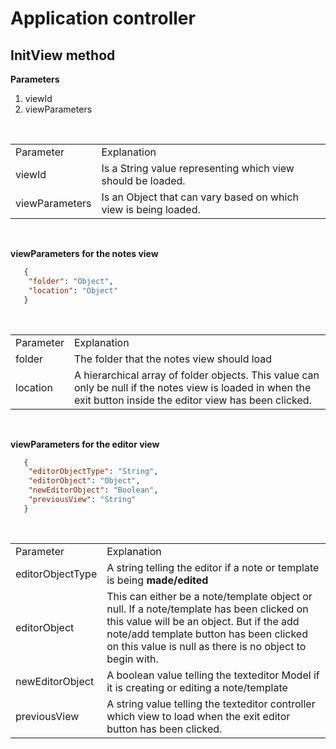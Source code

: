 # Application controller

## InitView method
**Parameters**

1. viewId
2. viewParameters

<br>

|                |                                                                 |
| -------------- | --------------------------------------------------------------- |
| Parameter      | Explanation                                                     |
| viewId         | Is a String value representing which view should be loaded.     |
| viewParameters | Is an Object that can vary based on which view is being loaded. |

<br>

**viewParameters for the notes view**

```json
   {
    "folder": "Object",
    "location": "Object"
   } 
```

<br>

|           |                                                                                                                                                                 |
| --------- | --------------------------------------------------------------------------------------------------------------------------------------------------------------- |
| Parameter | Explanation                                                                                                                                                     |
| folder    | The folder that the notes view should load                                                                                                                      |
| location  | A hierarchical array of folder objects. This value can only be null if the notes view is loaded in when the exit button inside the editor view has been clicked. |

<br>

**viewParameters for the editor view**

```json
   {
    "editorObjectType": "String",
    "editorObject": "Object",
    "newEditorObject": "Boolean",
    "previousView": "String"
   } 
```

<br>

|                  |                                                                                                                                                                                                                                              |
| ---------------- | -------------------------------------------------------------------------------------------------------------------------------------------------------------------------------------------------------------------------------------------- |
| Parameter        | Explanation                                                                                                                                                                                                                                  |
| editorObjectType | A string telling the editor if a note or template is being **made/edited**                                                                                                                                                                   |
| editorObject     | This can either be a note/template object or null. If a note/template has been clicked on this value will be an object. But if the add note/add template button has been clicked on this value is null as there is no object to begin with.  |
| newEditorObject  | A boolean value telling the texteditor Model if it is creating or editing a note/template                                                                                                                                                    |
| previousView     | A string value telling the texteditor controller which view to load when the exit editor button has been clicked.                                                                                                                            |